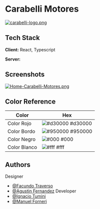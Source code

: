 
# Carabelli Motores



[![carabelli-logo.png](https://i.postimg.cc/x8bhsF4t/carabelli-logo.png)](https://postimg.cc/WqT5zSjk)
## Tech Stack

**Client:** React, Typescript

**Server:** 


## Screenshots

[![Home-Carabelli-Motores.png](https://i.postimg.cc/xdhWK2sc/Home-Carabelli-Motores.png)](https://postimg.cc/bG0ChKfh)

## Color Reference

| Color             | Hex                                                                |
| ----------------- | ------------------------------------------------------------------ |
| Color Rojo | ![#d30000](https://via.placeholder.com/10/d30000?text=+) #d30000 |
| Color Bordo | ![#950000](https://via.placeholder.com/10/950000?text=+) #950000 |
| Color Negro | ![#000](https://via.placeholder.com/10/000?text=+) #000 |
| Color Blanco | ![#fff](https://via.placeholder.com/10/fff?text=+) #fff |



## Authors
Designer
- [@Facundo Traverso](https://www.github.com/octokatherine)
- [@Agustin Fernandez](https://www.github.com/octokatherine)
Developer
- [@Ignacio Tumini](https://github.com/IgnacioTumini)
- [@Manuel Forneri](https://github.com/ManuelForneri)

